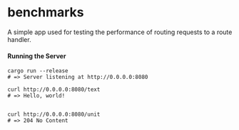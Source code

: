 # benchmarks

A simple app used for testing the performance of routing requests to a route handler.

#### Running the Server

```
cargo run --release
# => Server listening at http://0.0.0.0:8080

curl http://0.0.0.0:8080/text
# => Hello, world!


curl http://0.0.0.0:8080/unit
# => 204 No Content
```
